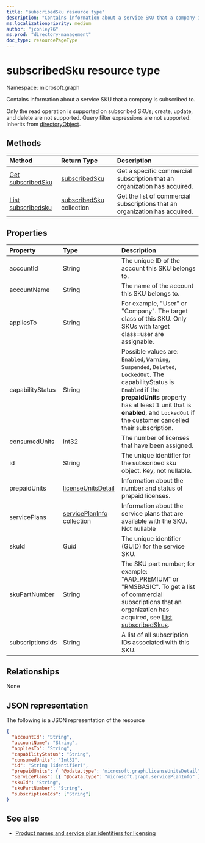 ```yaml
---
title: "subscribedSku resource type"
description: "Contains information about a service SKU that a company is subscribed to."
ms.localizationpriority: medium
author: "jconley76"
ms.prod: "directory-management"
doc_type: resourcePageType
---
```


# subscribedSku resource type

Namespace: microsoft.graph

Contains information about a service SKU that a company is subscribed to.

Only the read operation is supported on subscribed SKUs; create, update, and delete are not supported. Query filter expressions are not supported. Inherits from [directoryObject](directoryobject.md).

## Methods

| Method                                             | Return Type                                  | Description                                                                 |
| :------------------------------------------------- | :------------------------------------------- | :-------------------------------------------------------------------------- |
| [Get subscribedSku](../api/subscribedsku-get.md)   | [subscribedSku](subscribedsku.md)            | Get a specific commercial subscription that an organization has acquired.   |
| [List subscribedsku](../api/subscribedsku-list.md) | [subscribedSku](subscribedsku.md) collection | Get the list of commercial subscriptions that an organization has acquired. |

## Properties

| Property         | Type                                             | Description                                                                                                                                                                                                                                               |
| :--------------- | :----------------------------------------------- | :-------------------------------------------------------------------------------------------------------------------------------------------------------------------------------------------------------------------------------------------------------- |
| accountId        | String                                           | The unique ID of the account this SKU belongs to.                                                                                                                                                                                                         |
| accountName      | String                                           | The name of the account this SKU belongs to.                                                                                                                                                                                                              |
| appliesTo        | String                                           | For example, "User" or "Company". The target class of this SKU. Only SKUs with target class=user are assignable.                                                                                                                                          |
| capabilityStatus | String                                           | Possible values are: `Enabled`, `Warning`, `Suspended`, `Deleted`, `LockedOut`. The capabilityStatus is `Enabled` if the **prepaidUnits** property has at least 1 unit that is **enabled**, and `LockedOut` if the customer cancelled their subscription. |
| consumedUnits    | Int32                                            | The number of licenses that have been assigned.                                                                                                                                                                                                           |
| id               | String                                           | The unique identifier for the subscribed sku object. Key, not nullable.                                                                                                                                                                                   |
| prepaidUnits     | [licenseUnitsDetail](licenseunitsdetail.md)      | Information about the number and status of prepaid licenses.                                                                                                                                                                                              |
| servicePlans     | [servicePlanInfo](serviceplaninfo.md) collection | Information about the service plans that are available with the SKU. Not nullable                                                                                                                                                                         |
| skuId            | Guid                                             | The unique identifier (GUID) for the service SKU.                                                                                                                                                                                                         |
| skuPartNumber    | String                                           | The SKU part number; for example: "AAD_PREMIUM" or "RMSBASIC". To get a list of commercial subscriptions that an organization has acquired, see [List subscribedSkus](../api/subscribedsku-list.md).                                                      |
| subscriptionsIds | String                                           | A list of all subscription IDs associated with this SKU.                                                                                                                                                                                                  |

## Relationships

None

## JSON representation

The following is a JSON representation of the resource

<!--{
  "blockType": "resource",
  "optionalProperties": [],
  "keyProperty": "id",
  "baseType": "microsoft.graph.entity",
  "@odata.type": "microsoft.graph.subscribedSku",
  "@odata.annotations": [
    {
      "capabilities": {
        "skippable": false,
        "toppable": false,
        "countable": false,
        "expandable": false,
        "filterable": false,
        "referenceable": false,
        "selectable": false
      }
    }
  ]
}-->

```json
{
  "accountId": "String",
  "accountName": "String",
  "appliesTo": "String",
  "capabilityStatus": "String",
  "consumedUnits": "Int32",
  "id": "String (identifier)",
  "prepaidUnits": { "@odata.type": "microsoft.graph.licenseUnitsDetail" },
  "servicePlans": [{ "@odata.type": "microsoft.graph.servicePlanInfo" }],
  "skuId": "String",
  "skuPartNumber": "String",
  "subscriptionIds": ["String"]
}
```

## See also

- [Product names and service plan identifiers for licensing](/azure/active-directory/enterprise-users/licensing-service-plan-reference)

<!-- uuid: 8fcb5dbc-d5aa-4681-8e31-b001d5168d79
2015-10-25 14:57:30 UTC -->
<!-- {
  "type": "#page.annotation",
  "description": "subscribedSku resource",
  "keywords": "",
  "section": "documentation",
  "tocPath": ""
}-->
